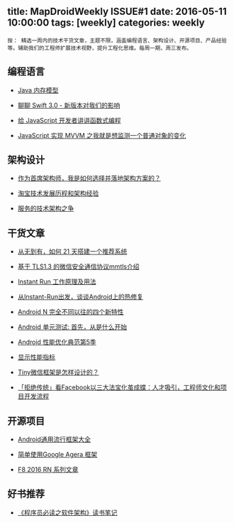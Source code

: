 title: MapDroidWeekly ISSUE#1
date: 2016-05-11 10:00:00
tags: [weekly]
categories: weekly
---

	按： 精选一周内的技术干货文章，主题不限，涵盖编程语言、架构设计、开源项目、产品经验等。辅助我们的工程师扩展技术视野，提升工程化思维。每周一期，周三发布。

## 编程语言

* [Java 内存模型](http://www.importnew.com/19612.html)

* [聊聊 Swift 3.0 - 新版本对我们的影响](http://swiftcafe.io/2016/05/01/swift3/)

* [给 JavaScript 开发者讲讲函数式编程](http://qianduan.guru/2016/04/29/functional-programming-for-javascript-people/)

* [JavaScript 实现 MVVM 之我就是想监测一个普通对象的变化]( http://hcysun.me/2016/04/28/JavaScript%E5%AE%9E%E7%8E%B0MVVM%E4%B9%8B%E6%88%91%E5%B0%B1%E6%98%AF%E6%83%B3%E7%9B%91%E6%B5%8B%E4%B8%80%E4%B8%AA%E6%99%AE%E9%80%9A%E5%AF%B9%E8%B1%A1%E7%9A%84%E5%8F%98%E5%8C%96/)

## 架构设计

* [作为首席架构师，我是如何选择并落地架构方案的？]( http://mp.weixin.qq.com/s?__biz=MzA5Nzc4OTA1Mw==&mid=2659597137&idx=1&sn=86d25a8c4722c245d4d2a26dd2cfda16&scene=1&srcid=0509mRkYxdSGfWEsAkf68DCV&from=groupmessage&isappinstalled=0#wechat_redirect)

* [淘宝技术发展历程和架构经验](http://mp.weixin.qq.com/s?__biz=MzA4MjA0MTc4NQ==&mid=504089663&idx=1&sn=df8c917aa50171133f3dddc34c335cdb#rd)

* [服务的技术架构之争]( https://mp.weixin.qq.com/s?__biz=MzA5Nzc4OTA1Mw==&mid=2659597120&idx=1&sn=ac0d8495a7d58728f7de7aabaccf1564&scene=0&key=b28b03434249256bb0b2cd5d2df032492f8758bb8904770f0601c53894f5c81aa988323d327be0d3a344713c1587097a&ascene=7&uin=NjE1MjQ0OTYw&devicetype=android-23&version=26031031&nettype=WIFI&pass_ticket=nZSFRL4HsYV9vQPZjlDy0uRgdekUJwp7G%2BBIGlNiG%2BTqk74KHB64ntQqKQvIxb7B)

## 干货文章

* [从无到有，如何 21 天搭建一个推荐系统](https://yq.aliyun.com/articles/39629)

* [基于 TLS1.3 的微信安全通信协议mmtls介绍](https://github.com/WeMobileDev/article/blob/master/%E5%9F%BA%E4%BA%8ETLS1.3%E7%9A%84%E5%BE%AE%E4%BF%A1%E5%AE%89%E5%85%A8%E9%80%9A%E4%BF%A1%E5%8D%8F%E8%AE%AEmmtls%E4%BB%8B%E7%BB%8D.md)

* [Instant Run 工作原理及用法](http://www.jianshu.com/p/2e23ba9ff14b)

* [从Instant-Run出发，谈谈Android上的热修复](http://zjutkz.net/2016/05/10/%E4%BB%8EInstant-Run%E5%87%BA%E5%8F%91%EF%BC%8C%E8%B0%88%E8%B0%88Android%E4%B8%8A%E7%9A%84%E7%83%AD%E4%BF%AE%E5%A4%8D)
* [Android N 完全不同以往的四个新特性](http://www.codeceo.com/article/android-n-4-new-features.html)

* [Android 单元测试: 首先，从是什么开始](http://chriszou.com/2016/04/13/android-unit-testing-start-from-what.html)

* [Android 性能优化典范第5季](http://hukai.me/android-performance-patterns-season-5/)

* [显示性能指标](http://bugly.qq.com/bbs/forum.php?mod=viewthread&tid=936)

* [Tiny微信框架是怎样设计的？](http://my.oschina.net/tinyframework/blog/672532)

* [「拒绝传统」看Facebook以三大法宝化茧成蝶：人才吸引，工程师文化和项目开发流程](https://zhuanlan.zhihu.com/p/20865236)


## 开源项目

* [Android通用流行框架大全](https://segmentfault.com/a/1190000005073746)

* [简单使用Google Agera 框架](https://www.aswifter.com/2016/04/28/use-google-agera-framework/)

* [F8 2016 RN 系列文章](https://github.com/pockry/Building-the-F8-2016-App-CN/blob/master/tutorials/Part%201.%20Planning%20The%20App.md)


## 好书推荐

* [《程序员必读之软件架构》读书笔记]( http://webfuse.cn/2016/04/21/%E3%80%8A%E7%A8%8B%E5%BA%8F%E5%91%98%E5%BF%85%E8%AF%BB%E4%B9%8B%E8%BD%AF%E4%BB%B6%E6%9E%B6%E6%9E%84%E3%80%8B%E8%AF%BB%E4%B9%A6%E7%AC%94%E8%AE%B0/)
